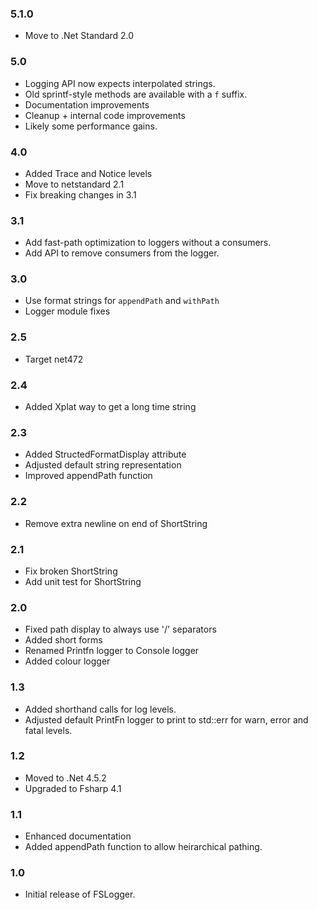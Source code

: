 ### 5.1.0
* Move to .Net Standard 2.0

### 5.0
* Logging API now expects interpolated strings.
* Old sprintf-style methods are available with a `f` suffix.
* Documentation improvements
* Cleanup + internal code improvements
* Likely some performance gains.

### 4.0
* Added Trace and Notice levels
* Move to netstandard 2.1
* Fix breaking changes in 3.1

### 3.1
* Add fast-path optimization to loggers without a consumers.
* Add API to remove consumers from the logger.

### 3.0
* Use format strings for `appendPath` and `withPath`
* Logger module fixes

### 2.5
* Target net472

### 2.4
* Added Xplat way to get a long time string

### 2.3
* Added StructedFormatDisplay attribute
* Adjusted default string representation
* Improved appendPath function

### 2.2
* Remove extra newline on end of ShortString

### 2.1
* Fix broken ShortString
* Add unit test for ShortString

### 2.0
* Fixed path display to always use '/' separators
* Added short forms
* Renamed Printfn logger to Console logger
* Added colour logger

### 1.3
* Added shorthand calls for log levels.
* Adjusted default PrintFn logger to print to std::err for warn, error and fatal levels.

### 1.2
* Moved to .Net 4.5.2
* Upgraded to Fsharp 4.1

### 1.1
* Enhanced documentation
* Added appendPath function to allow heirarchical pathing.

### 1.0
* Initial release of FSLogger.

